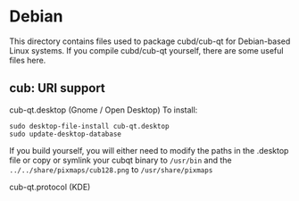 
Debian
====================
This directory contains files used to package cubd/cub-qt
for Debian-based Linux systems. If you compile cubd/cub-qt yourself, there are some useful files here.

## cub: URI support ##


cub-qt.desktop  (Gnome / Open Desktop)
To install:

	sudo desktop-file-install cub-qt.desktop
	sudo update-desktop-database

If you build yourself, you will either need to modify the paths in
the .desktop file or copy or symlink your cubqt binary to `/usr/bin`
and the `../../share/pixmaps/cub128.png` to `/usr/share/pixmaps`

cub-qt.protocol (KDE)

